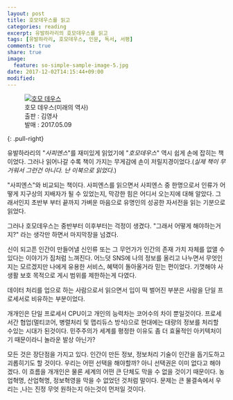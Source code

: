 ```yaml
---
layout: post
title: 호모데우스를 읽고
categories: reading
excerpt: 유발하라리의 호모데우스를 읽고
tags: [유발하라리, 호모데우스, 인문, 독서, 서평]
comments: true
share: true
image:
  feature: so-simple-sample-image-5.jpg
date: 2017-12-02T14:15:44+09:00
modified:
---
```


<figure>
    <a href="http://image.kyobobook.co.kr/images/book/large/841/l9788934977841.jpg">
        <img src="http://image.kyobobook.co.kr/images/book/large/841/l9788934977841.jpg" alt="호모 데우스">
    </a>
    <figcaption>호모 데우스(미래의 역사)<br/> 출판 : 김영사<br/> 발매 : 2017.05.09</figcaption>
</figure>
{: .pull-right}

유발하라리의 "_사피엔스_"를 재미있게 읽었기에 "_호모데우스_" 역시 쉽게 손에 잡히는 책이었다. 그러나 읽어나갈 수록 책이 가지는 무게감에 손이 저릴지경이었다.(_실제 책이 무거워서 그런건 아니다. 난 이북으로 읽었다._)

"사피엔스"와 비교되는 책이다. 사피엔스를 읽으면서 사피엔스 중 한명으로서 인류가 어떻게 지구상의 지배자가 될 수 있었는지, 막강한 힘은 어디서 오는지에 대해 알았다. 그래서인지 초반부 부터 끝까지 가벼운 마음으로 유명인의 성공한 자서전을 읽는 기분으로 읽었다.

그러나 호모데우스는 중반부터 이후부터는 걱정이 생겼다. "그래서 어떻게 해야하는거지?" 라는 생각만 하면서 마지막장을 넘겼다.

신이 되고픈 인간이 만들어낼 신인류 또는 그 무언가가 인간의 존재 가치 자체를 없앨 수 있다는 이야기가 짐처럼 느껴진다. 어느덧 SNS에 나의 정보를 올리고 나누면서 무엇인지는 모르겠지만 나에게 유용한 서비스, 혜택이 돌아올거라 믿는 편이었다. 기껏해야 사생활 보호 목적으로 게시 범위를 제한하는게 다였다.

데이터 처리를 업으로 하는 사람으로서 읽으면서 입이 떡 벌어진 부분은 사람을 단일 프로세서로 비유하는 부분이었다. 

개개인은 단일 프로세서 CPU이고 개인의 능력차는 코어수의 차이 뿐일것이다. 프로세서간 협업(멀티코어, 병렬처리 및 맵리듀스 방식)으로 현대에는 대량의 정보를 처리할 수있는 시대가 된것이다. 민주주의가 세계를 평정한 이유도 좀 더 효율적인 아키텍처이기 때문이라니 놀라운 발상 아닌가?

모든 것은 장단점을 가지고 있다. 인간이 만든 정보, 정보처리 기술이 인간을 돕기도하고 괴롭히기도 할 것이다. 우리는 어떤 선택을 해야할까? 아니 선택권은 이미 없다고 해야겠다. 이 흐름을 개개인은 물론 세계의 어떤 큰 단체도 막을 수 없을 것이기 때문이다. 농업혁명, 산업혁명, 정보혁영을 막을 수 없었던 것처럼 말이다. 문제는 큰 물결속에서 우리는 ,나는 진정 무엇 원하는지 아는것이 먼저일 것이다.
